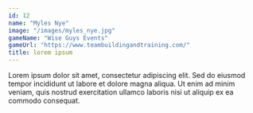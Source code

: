 ```yaml
---
id: 12
name: "Myles Nye"
image: "/images/myles_nye.jpg"
gameName: "Wise Guys Events"
gameUrl: "https://www.teambuildingandtraining.com/"
title: lorem ipsum
---
```


Lorem ipsum dolor sit amet, consectetur adipiscing elit. Sed do eiusmod tempor incididunt ut labore et dolore magna aliqua. Ut enim ad minim veniam, quis nostrud exercitation ullamco laboris nisi ut aliquip ex ea commodo consequat.
